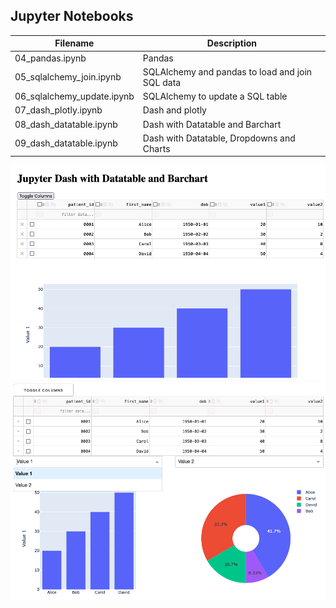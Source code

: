 ## Jupyter Notebooks

| Filename                   | Description                                     |
|----------------------------|-------------------------------------------------|
| 04_pandas.ipynb            | Pandas                                          |
| 05_sqlalchemy_join.ipynb   | SQLAlchemy and pandas to load and join SQL data |
| 06_sqlalchemy_update.ipynb | SQLAlchemy to update a SQL table                |
| 07_dash_plotly.ipynb       | Dash and plotly                                 |
| 08_dash_datatable.ipynb    | Dash with Datatable and Barchart                |
| 09_dash_datatable.ipynb    | Dash with Datatable, Dropdowns and Charts       |

![Dash with Datatable and Barchart](images/08_dash_datatable.png)
![Dash with Datatable, Dropdowns and Charts](images/09_dash_datatable.png)
